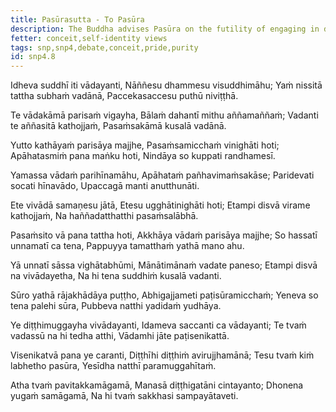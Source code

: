 ```yaml
---
title: Pasūrasutta - To Pasūra
description: The Buddha advises Pasūra on the futility of engaging in debates and the dangers of becoming conceited.
fetter: conceit,self-identity views
tags: snp,snp4,debate,conceit,pride,purity
id: snp4.8
---
```


Idheva suddhī iti vādayanti,
Nāññesu dhammesu visuddhimāhu;
Yaṁ nissitā tattha subhaṁ vadānā,
Paccekasaccesu puthū niviṭṭhā.

Te vādakāmā parisaṁ vigayha,
Bālaṁ dahantī mithu aññamaññaṁ;
Vadanti te aññasitā kathojjaṁ,
Pasaṁsakāmā kusalā vadānā.

Yutto kathāyaṁ parisāya majjhe,
Pasaṁsamicchaṁ vinighāti hoti;
Apāhatasmiṁ pana maṅku hoti,
Nindāya so kuppati randhamesī.

Yamassa vādaṁ parihīnamāhu,
Apāhataṁ pañhavimaṁsakāse;
Paridevati socati hīnavādo,
Upaccagā manti anutthunāti.

Ete vivādā samaṇesu jātā,
Etesu ugghātinighāti hoti;
Etampi disvā virame kathojjaṁ,
Na haññadatthatthi pasaṁsalābhā.

Pasaṁsito vā pana tattha hoti,
Akkhāya vādaṁ parisāya majjhe;
So hassatī unnamatī ca tena,
Pappuyya tamatthaṁ yathā mano ahu.

Yā unnatī sāssa vighātabhūmi,
Mānātimānaṁ vadate paneso;
Etampi disvā na vivādayetha,
Na hi tena suddhiṁ kusalā vadanti.

Sūro yathā rājakhādāya puṭṭho,
Abhigajjameti paṭisūramicchaṁ;
Yeneva so tena palehi sūra,
Pubbeva natthi yadidaṁ yudhāya.

Ye diṭṭhimuggayha vivādayanti,
Idameva saccanti ca vādayanti;
Te tvaṁ vadassū na hi tedha atthi,
Vādamhi jāte paṭisenikattā.

Visenikatvā pana ye caranti,
Diṭṭhīhi diṭṭhiṁ avirujjhamānā;
Tesu tvaṁ kiṁ labhetho pasūra,
Yesīdha natthī paramuggahītaṁ.

Atha tvaṁ pavitakkamāgamā,
Manasā diṭṭhigatāni cintayanto;
Dhonena yugaṁ samāgamā,
Na hi tvaṁ sakkhasi sampayātaveti.
